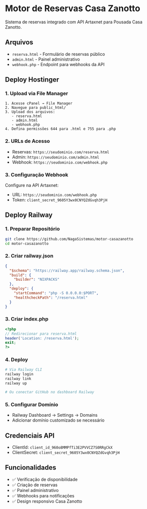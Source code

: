# Motor de Reservas Casa Zanotto

Sistema de reservas integrado com API Artaxnet para Pousada Casa Zanotto.

## Arquivos

- `reserva.html` - Formulário de reservas público
- `admin.html` - Painel administrativo
- `webhook.php` - Endpoint para webhooks da API

## Deploy Hostinger

### 1. Upload via File Manager
```
1. Acesse cPanel → File Manager
2. Navegue para public_html/
3. Upload dos arquivos:
   - reserva.html
   - admin.html
   - webhook.php
4. Defina permissões 644 para .html e 755 para .php
```

### 2. URLs de Acesso
- Reservas: `https://seudominio.com/reserva.html`
- Admin: `https://seudominio.com/admin.html`
- Webhook: `https://seudominio.com/webhook.php`

### 3. Configuração Webhook
Configure na API Artaxnet:
- URL: `https://seudominio.com/webhook.php`
- Token: `client_secret_9605Y3wx0CNYQZdGvqh3PjH`

## Deploy Railway

### 1. Preparar Repositório
```bash
git clone https://github.com/NagaSistemas/motor-casazanotto
cd motor-casazanotto
```

### 2. Criar railway.json
```json
{
  "$schema": "https://railway.app/railway.schema.json",
  "build": {
    "builder": "NIXPACKS"
  },
  "deploy": {
    "startCommand": "php -S 0.0.0.0:$PORT",
    "healthcheckPath": "/reserva.html"
  }
}
```

### 3. Criar index.php
```php
<?php
// Redirecionar para reserva.html
header('Location: /reserva.html');
exit;
?>
```

### 4. Deploy
```bash
# Via Railway CLI
railway login
railway link
railway up

# Ou conectar GitHub no dashboard Railway
```

### 5. Configurar Domínio
- Railway Dashboard → Settings → Domains
- Adicionar domínio customizado se necessário

## Credenciais API
- ClientId: `client_id_960o8MMPfTi3E2PVVCZ7S0RRgCkX`
- ClientSecret: `client_secret_9605Y3wx0CNYQZdGvqh3PjH`

## Funcionalidades
- ✅ Verificação de disponibilidade
- ✅ Criação de reservas
- ✅ Painel administrativo
- ✅ Webhooks para notificações
- ✅ Design responsivo Casa Zanotto